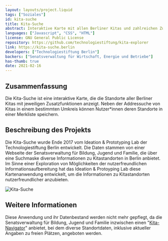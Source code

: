 ```yaml
---
layout: layouts/project.liquid
tags: ["Soziales"]
id: kita-suche
title: Kita-Suche
abstract: Interaktive Karte mit allen Berliner Kitas und zahlreichen Zusatzinformationen
languages: ["Javascript", "CSS", "HTML"]
license: GNU General Public License
repository: https://github.com/technologiestiftung/kita-explorer
link: https://kita-suche.berlin
developers: ["Technologiestiftung Berlin"]
backers: ["Senatsverwaltung für Wirtschaft, Energie und Betriebe"]
has-thumb: true
date: 2021-02-16
---
```


## Zusammenfassung

Die Kita-Suche ist eine interaktive Karte, die die Standorte aller Berliner Kitas mit jeweiligen Zusatzfunktionen anzeigt. Neben der Addressuche von Kitas in einem bestimmten Umkreis können Nutzer\*innen deren Standorte in einer Merkliste speichern.

## Beschreibung des Projekts

Die Kita-Suche wurde Ende 2017 vom Ideation & Prototyping Lab der Technologiestiftung Berlin entwickelt. Die Daten stammen von einer Webseite der Senatsverwaltung für Bildung, Jugend und Familie, die über eine Suchmaske diverse Informationen zu Kitastandorten in Berlin anbietet. Im Sinne einer Exploration von Möglichkeiten der nutzerfreundlichen Informationsaufbereitung hat das Ideation & Protoyping Lab diese Kartenanwendung entwickelt, um die Informationen zu Kitastandorten nutzerfreundlicher anzubieten.

![Kita-Suche](/assets/images/projects/kita-suche.png)

## Weitere Informationen

Diese Anwendung und ihr Datenbestand werden nicht mehr gepflegt, da die Senatsverwaltung für Bildung, Jugend und Familie inzwischen einen "[Kita-Navigator](https://kita-navigator.berlin.de/)" anbietet, bei dem diverse Standortdaten, inklusive aktueller Angaben zu freien Plätzen, angeboten werden.
